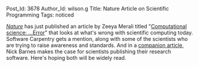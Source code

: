 Post_Id: 3678
Author_Id: wilson.g
Title: Nature Article on Scientific Programming
Tags: noticed

<p><a href="http://www.nature.com/"><em>Nature</em></a> has just published an article by Zeeya Merali titled "<a href="http://www.nature.com/news/2010/101013/full/467775a.html">Computational science: ...Error</a>" that looks at what's wrong with scientific computing today. Software Carpentry gets a mention, along with some of the scientists who are trying to raise awareness and standards. And in a <a href="http://www.nature.com/news/2010/101013/full/467753a.html">companion article</a>, Nick Barnes makes the case for scientists publishing their research software. Here's hoping both will be widely read.</p>
